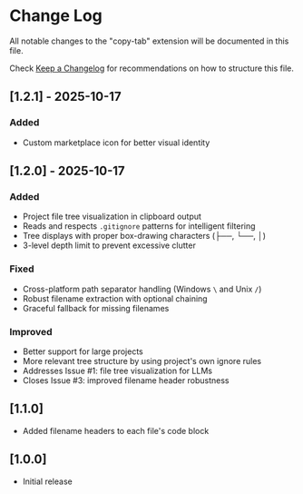 # Change Log

All notable changes to the "copy-tab" extension will be documented in this file.

Check [Keep a Changelog](http://keepachangelog.com/) for recommendations on how to structure this file.

## [1.2.1] - 2025-10-17

### Added
- Custom marketplace icon for better visual identity

## [1.2.0] - 2025-10-17

### Added
- Project file tree visualization in clipboard output
- Reads and respects `.gitignore` patterns for intelligent filtering
- Tree displays with proper box-drawing characters (├──, └──, │)
- 3-level depth limit to prevent excessive clutter

### Fixed
- Cross-platform path separator handling (Windows `\` and Unix `/`)
- Robust filename extraction with optional chaining
- Graceful fallback for missing filenames

### Improved
- Better support for large projects
- More relevant tree structure by using project's own ignore rules
- Addresses Issue #1: file tree visualization for LLMs
- Closes Issue #3: improved filename header robustness

## [1.1.0]

- Added filename headers to each file's code block

## [1.0.0]

- Initial release